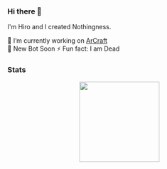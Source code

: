 ### Hi there 👋

I'm Hiro and I created Nothingness. 

🔭 I’m currently working on [ArCraft](https://discord.gg/arcraft)   
🔭 New Bot Soon
⚡ Fun fact: I am Dead

### Stats
<div align="center">
  <img height="180em" src="https://github-readme-stats.vercel.app/api?username=not16hir0&count_private=true&show_icons=true&theme=dark" />
</div>
